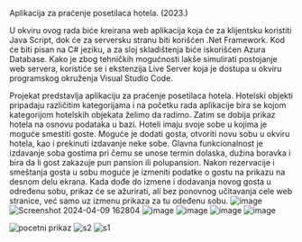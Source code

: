 Aplikacija za praćenje posetilaca hotela. (2023.)

U okviru ovog rada biće kreirana web aplikacija koja će za klijentsku koristiti Java Script,
dok će za serversku stranu biti korišćen .Net Framework. Kod će biti pisan na C# jeziku, a za 
sloj skladištenja biće iskorišćen Azura Database. Kako je zbog tehničkih mogućnosti lakše simulirati
postojanje web servera, koristiće se i ekstenzija Live Server koja je dostupa u okviru
programskog okruženja Visual Studio Code.

Projekat predstavlja aplikaciju za praćenje posetilaca hotela. Hotelski objekti pripadaju
različitim kategorijama i na početku rada aplikacije bira se kojom kategorijom hotelskih
objekata želimo da radimo. Zatim se dobija prikaz hotela na osnovu podataka u bazi.
Hoteli imaju svoje sobe u kojima je moguće smestiti goste. Moguće je dodati gosta,
otvoriti novu sobu u okviru hotela, kao i prekinuti izdavanje neke sobe. Glavna
funkcionalnost je izdavanje soba gostima pri čemu se unose termin dolaska, dužina
boravka i bira da li gost zakazuje pun pansion ili polupansion. Nakon rezervacije i
smeštanja gosta u sobu moguće je izmeniti podatke o gostu na prikazu na desnom delu
ekrana. Kada dođe do izmene i dodavanja novog gosta u određenu sobu, prikaz će se
ažurirati, ali bez ponovnog učitavanja cele web stranice, već samo uz izmenu prikaza za tu
odeđenu sobu. 
![image](https://github.com/tasicaca/Hotel-management-application/assets/96747833/3ece0c9c-34e5-4da2-ac7a-70e85bec67fe)
![Screenshot 2024-04-09 162804](https://github.com/tasicaca/Hotel-management-application/assets/96747833/4fdf16a2-ae5f-43a4-a9e3-eb459f58b3ab)
![image](https://github.com/tasicaca/Hotel-management-application/assets/96747833/17197c59-0242-4fac-89e0-969910fbc61c)
![image](https://github.com/tasicaca/Hotel-management-application/assets/96747833/edddcc00-c645-4b20-b519-dd877f37b7cd)
![image](https://github.com/tasicaca/Hotel-management-application/assets/96747833/51818228-b680-49bb-86f6-1b15bbe3f6a4)
![image](https://github.com/tasicaca/Hotel-management-application/assets/96747833/12ce8887-129e-406e-9b33-4791745d3550)


![pocetni prikaz](https://github.com/tasicaca/Hotel-management-application/assets/96747833/59462713-cf6f-40ed-8b17-6a8db846354c)
![s2](https://github.com/tasicaca/Hotel-management-application/assets/96747833/6dc4f939-c0b8-4afc-a0f2-7ae8614144ae)
![s1](https://github.com/tasicaca/Hotel-management-application/assets/96747833/ce58a448-cd4c-4ee2-85aa-a5b06f5df945)

